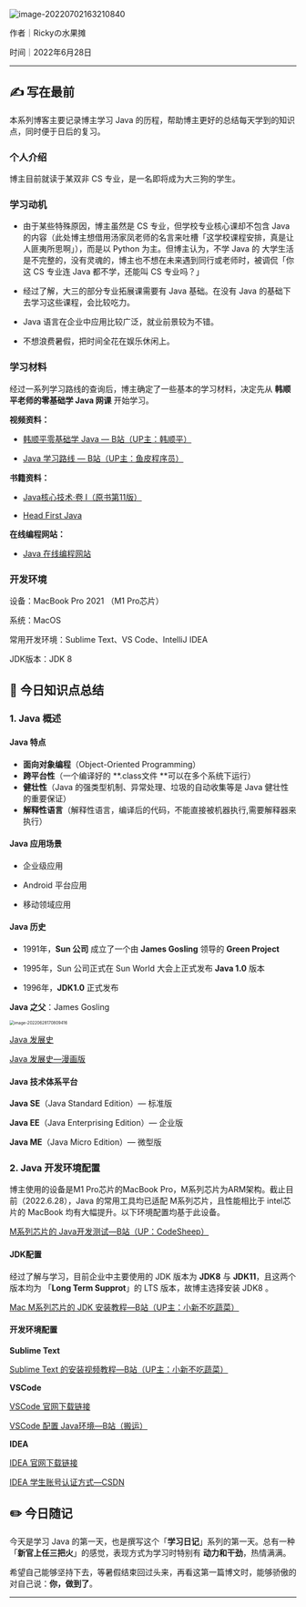 ![image-20220702163210840](https://tva1.sinaimg.cn/large/e6c9d24ely1h3so0dh978j21du0l80vm.jpg)

作者｜Rickyの水果摊

时间｜2022年6月28日

---



## ✍️ 写在最前

本系列博客主要记录博主学习 Java 的历程，帮助博主更好的总结每天学到的知识点，同时便于日后的复习。



### 个人介绍

博主目前就读于某双非 CS 专业，是一名即将成为大三狗的学生。



### 学习动机

+ 由于某些特殊原因，博主虽然是 CS 专业，但学校专业核心课却不包含 Java 的内容（此处博主想借用汤家凤老师的名言来吐槽「这学校课程安排，真是让人匪夷所思啊」），而是以 Python 为主。但博主认为，不学 Java 的 大学生活是不完整的，没有灵魂的，博主也不想在未来遇到同行或老师时，被调侃「你这 CS 专业连 Java 都不学，还能叫 CS 专业吗？」

+ 经过了解，大三的部分专业拓展课需要有 Java 基础。在没有 Java 的基础下去学习这些课程，会比较吃力。
+ Java 语言在企业中应用比较广泛，就业前景较为不错。
+ 不想浪费暑假，把时间全花在娱乐休闲上。



### 学习材料

经过一系列学习路线的查询后，博主确定了一些基本的学习材料，决定先从 **韩顺平老师的零基础学 Java 网课** 开始学习。

**视频资料：**

+ [韩顺平零基础学 Java — B站（UP主：韩顺平）](https://www.bilibili.com/video/BV1fh411y7R8?spm_id_from=333.999.0.0)

+  [Java 学习路线 — B站（UP主：鱼皮程序员）](https://www.bilibili.com/video/BV1Qf4y1K7ff/?spm_id_from=333.788&vd_source=796196124611740a485335e1a4b12c0f)

**书籍资料：**

+ [Java核心技术·卷 I（原书第11版）](https://book.douban.com/subject/34898994/)

+ [Head First Java](https://book.douban.com/subject/2000732/)

**在线编程网站：**

+ [Java 在线编程网站](https://c.runoob.com/compile/10/)



### 开发环境

设备：MacBook Pro 2021 （M1 Pro芯片）

系统：MacOS

常用开发环境：Sublime Text、VS Code、IntelliJ IDEA

JDK版本：JDK 8 



## 🌈 今日知识点总结

### 1.  Java 概述

#### Java 特点

+ **面向对象编程**（Object-Oriented Programming）
+ **跨平台性**（一个编译好的 **.class文件 **可以在多个系统下运行）
+ **健壮性**（Java 的强类型机制、异常处理、垃圾的自动收集等是 Java 健壮性的重要保证）
+ **解释性语言**（解释性语言，编译后的代码，不能直接被机器执行,需要解释器来执行）



#### Java 应用场景

+ 企业级应用

+ Android 平台应用
+ 移动领域应用



#### Java 历史

+ 1991年，**Sun 公司** 成立了一个由 **James Gosling** 领导的 **Green Project**

+ 1995年，Sun 公司正式在 Sun World 大会上正式发布 **Java 1.0** 版本
+ 1996年，**JDK1.0** 正式发布

**Java 之父**：James Gosling

<img src="https://tva1.sinaimg.cn/large/e6c9d24ely1h3o2kkvwdtj20rq0kkjtu.jpg" alt="image-20220628170809416" style="zoom:50%;" />

[Java 发展史](https://www.bilibili.com/read/cv10243683/)

[Java 发展史—漫画版](https://baijiahao.baidu.com/s?id=1695678076341107704&wfr=spider&for=pc)



#### Java 技术体系平台

**Java SE**（Java Standard Edition）— 标准版

**Java EE**（Java Enterprising Edition）— 企业版

**Java ME**（Java Micro Edition）— 微型版



### 2. Java 开发环境配置

博主使用的设备是M1 Pro芯片的MacBook Pro，M系列芯片为ARM架构。截止目前（2022.6.28），Java 的常用工具均已适配 M系列芯片，且性能相比于 intel芯片的 MacBook 均有大幅提升。以下环境配置均基于此设备。

[M系列芯片的 Java开发测试—B站（UP：CodeSheep）](https://www.bilibili.com/video/BV14f4y1e7MU?spm_id_from=333.999.0.0&vd_source=796196124611740a485335e1a4b12c0f)



#### JDK配置

经过了解与学习，目前企业中主要使用的 JDK 版本为 **JDK8** 与 **JDK11**，且这两个版本均为 「**Long Term Supprot**」的 LTS 版本，故博主选择安装 JDK8 。

[Mac M系列芯片的 JDK 安装教程—B站（UP主：小新不吃蔬菜）](https://www.bilibili.com/video/BV16L4y1b75R?p=1&vd_source=796196124611740a485335e1a4b12c0f)



#### 开发环境配置

**Sublime Text**

[Sublime Text 的安装视频教程—B站（UP主：小新不吃蔬菜）](https://www.bilibili.com/video/BV16L4y1b75R?p=2&vd_source=796196124611740a485335e1a4b12c0f)



**VSCode**

[VSCode 官网下载链接](https://code.visualstudio.com/Download)

[VSCode 配置 Java环境—B站（搬运）](https://www.bilibili.com/video/BV1Vq4y1P7vJ?spm_id_from=333.337.search-card.all.click&vd_source=796196124611740a485335e1a4b12c0f)



**IDEA**

[IDEA 官网下载链接](https://www.jetbrains.com/idea/download/#section=mac)

[IDEA 学生账号认证方式—CSDN](https://blog.csdn.net/m0_52387040/article/details/123966458?ops_request_misc=%257B%2522request%255Fid%2522%253A%2522165641252716782246421464%2522%252C%2522scm%2522%253A%252220140713.130102334..%2522%257D&request_id=165641252716782246421464&biz_id=0&utm_medium=distribute.pc_search_result.none-task-blog-2~all~top_click~default-2-123966458-null-null.142^v24^huaweicloudv2,157^v15^new_3&utm_term=IDEA%E5%AD%A6%E7%94%9F%E8%AE%A4%E8%AF%81&spm=1018.2226.3001.4187)



## ✏️ 今日随记

今天是学习 Java 的第一天，也是撰写这个「**学习日记**」系列的第一天。总有一种「**新官上任三把火**」的感觉，表现方式为学习时特别有 **动力和干劲**，热情满满。

希望自己能够坚持下去，等暑假结束回过头来，再看这第一篇博文时，能够骄傲的对自己说：**你，做到了**。

---

